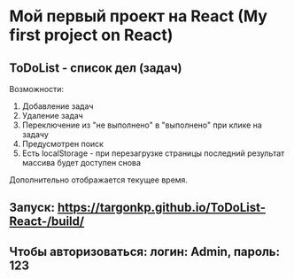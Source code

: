 # Мой первый проект на React (My first project on React)
## ToDoList - список дел (задач)
Возможности:
1) Добавление задач
2) Удаление задач
3) Переключение из "не выполнено" в "выполнено" при клике на задачу
4) Предусмотрен поиск
5) Есть localStorage - при перезагрузке страницы последний результат массива будет доступен снова

Дополнительно отображается текущее время.

## Запуск: https://targonkp.github.io/ToDoList-React-/build/
## Чтобы авторизоваться: логин: Admin, пароль: 123
